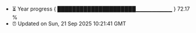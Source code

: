 - ⏳ Year progress { █████████████████████▁▁▁▁▁▁▁▁▁ } 72.17 %
- ⏰ Updated on Sun, 21 Sep 2025 10:21:41 GMT

